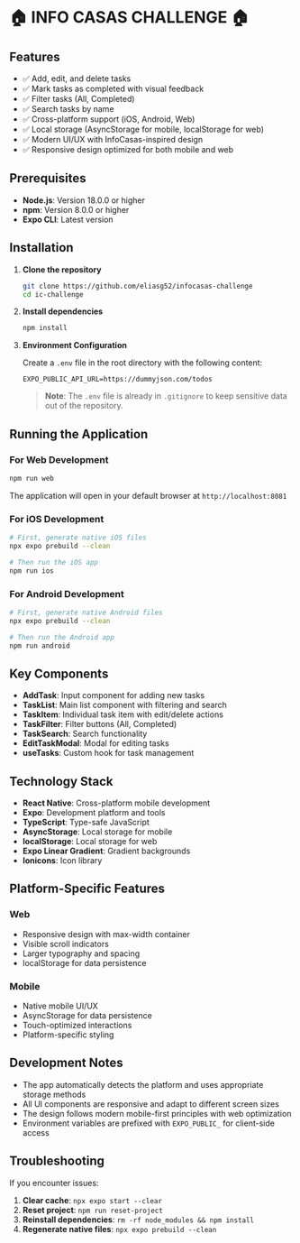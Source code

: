 # 🏠 INFO CASAS CHALLENGE 🏠

## Features

- ✅ Add, edit, and delete tasks
- ✅ Mark tasks as completed with visual feedback
- ✅ Filter tasks (All, Completed)
- ✅ Search tasks by name
- ✅ Cross-platform support (iOS, Android, Web)
- ✅ Local storage (AsyncStorage for mobile, localStorage for web)
- ✅ Modern UI/UX with InfoCasas-inspired design
- ✅ Responsive design optimized for both mobile and web

## Prerequisites

- **Node.js**: Version 18.0.0 or higher
- **npm**: Version 8.0.0 or higher
- **Expo CLI**: Latest version

## Installation

1. **Clone the repository**

   ```bash
   git clone https://github.com/eliasg52/infocasas-challenge
   cd ic-challenge
   ```

2. **Install dependencies**

   ```bash
   npm install
   ```

3. **Environment Configuration**

   Create a `.env` file in the root directory with the following content:

   ```
   EXPO_PUBLIC_API_URL=https://dummyjson.com/todos
   ```

   > **Note**: The `.env` file is already in `.gitignore` to keep sensitive data out of the repository.

## Running the Application

### For Web Development

```bash
npm run web
```

The application will open in your default browser at `http://localhost:8081`

### For iOS Development

```bash
# First, generate native iOS files
npx expo prebuild --clean

# Then run the iOS app
npm run ios
```

### For Android Development

```bash
# First, generate native Android files
npx expo prebuild --clean

# Then run the Android app
npm run android
```

## Key Components

- **AddTask**: Input component for adding new tasks
- **TaskList**: Main list component with filtering and search
- **TaskItem**: Individual task item with edit/delete actions
- **TaskFilter**: Filter buttons (All, Completed)
- **TaskSearch**: Search functionality
- **EditTaskModal**: Modal for editing tasks
- **useTasks**: Custom hook for task management

## Technology Stack

- **React Native**: Cross-platform mobile development
- **Expo**: Development platform and tools
- **TypeScript**: Type-safe JavaScript
- **AsyncStorage**: Local storage for mobile
- **localStorage**: Local storage for web
- **Expo Linear Gradient**: Gradient backgrounds
- **Ionicons**: Icon library

## Platform-Specific Features

### Web

- Responsive design with max-width container
- Visible scroll indicators
- Larger typography and spacing
- localStorage for data persistence

### Mobile

- Native mobile UI/UX
- AsyncStorage for data persistence
- Touch-optimized interactions
- Platform-specific styling

## Development Notes

- The app automatically detects the platform and uses appropriate storage methods
- All UI components are responsive and adapt to different screen sizes
- The design follows modern mobile-first principles with web optimization
- Environment variables are prefixed with `EXPO_PUBLIC_` for client-side access

## Troubleshooting

If you encounter issues:

1. **Clear cache**: `npx expo start --clear`
2. **Reset project**: `npm run reset-project`
3. **Reinstall dependencies**: `rm -rf node_modules && npm install`
4. **Regenerate native files**: `npx expo prebuild --clean`
